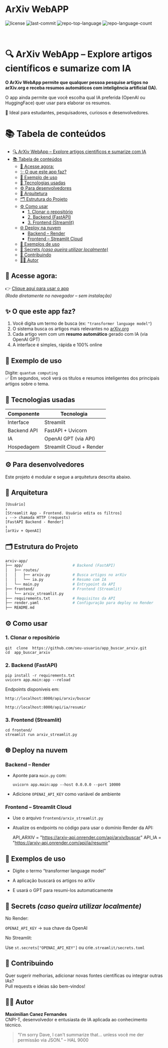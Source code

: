 <div align="left" style="position: relative;">
<h1>ArXiv WebAPP</h1>
<p align="left">
		<img src="https://img.shields.io/github/license/MaximilianCF/app_buscar_arxiv?style=default&logo=opensourceinitiative&logoColor=white&color=0080ff" alt="license">
		<img  src="https://img.shields.io/github/last-commit/MaximilianCF/app_buscar_arxiv?style=default&logo=git&logoColor=white&color=0080ff"  alt="last-commit">
		<img  src="https://img.shields.io/github/languages/top/MaximilianCF/app_buscar_arxiv?style=default&color=0080ff"  alt="repo-top-language">
		<img  src="https://img.shields.io/github/languages/count/MaximilianCF/app_buscar_arxiv?style=default&color=0080ff"  alt="repo-language-count">
</p>
</div>
<br  clear="right">

# 🔍 ArXiv WebApp – Explore artigos científicos e sumarize com IA

**O ArXiv WebApp permite que qualquer pessoa pesquise artigos no arXiv.org e receba resumos automáticos com inteligência artificial (IA).**

O app ainda permite que você escolha qual IA preferida (OpenAI ou HuggingFace) quer usar para elaborar os resumos.

🎯 Ideal para estudantes, pesquisadores, curiosos e desenvolvedores.

# 📚 Tabela de conteúdos

- [🔍 ArXiv WebApp – Explore artigos científicos e sumarize com IA](#-arxiv-webapp--explore-artigos-científicos-e-sumarize-com-ia)
- [📚 Tabela de conteúdos](#-tabela-de-conteúdos)
  - [🚀 Acesse agora:](#-acesse-agora)
  - [✨ O que este app faz?](#-o-que-este-app-faz)
  - [🧪 Exemplo de uso](#-exemplo-de-uso)
  - [🧠 Tecnologias usadas](#-tecnologias-usadas)
  - [⚙️ Para desenvolvedores](#️-para-desenvolvedores)
  - [🧱 Arquitetura](#-arquitetura)
  - [🗂️ Estrutura do Projeto](#️-estrutura-do-projeto)
  - [⚙️ Como usar](#️-como-usar)
    - [1. Clonar o repositório](#1-clonar-o-repositório)
    - [2. Backend (FastAPI)](#2-backend-fastapi)
    - [3. Frontend (Streamlit)](#3-frontend-streamlit)
  - [🌐 Deploy na nuvem](#-deploy-na-nuvem)
    - [Backend – Render](#backend--render)
    - [Frontend – Streamlit Cloud](#frontend--streamlit-cloud)
  - [🧪 Exemplos de uso](#-exemplos-de-uso)
  - [🔐 Secrets *(caso queira utilizar localmente)*](#-secrets-caso-queira-utilizar-localmente)
  - [🤝 Contribuindo](#-contribuindo)
  - [🧑‍💻 Autor](#-autor)


## 🚀 Acesse agora:

👉 [Clique aqui para usar o app](https://webapparxiv.streamlit.app)  
*(Roda diretamente no navegador – sem instalação)*

## ✨ O que este app faz?

1. Você digita um termo de busca (ex: `"transformer language model"`)
2. O sistema busca os artigos mais relevantes no [arXiv.org](https://arxiv.org)
3. Cada artigo vem com um **resumo automático** gerado com IA (via OpenAI GPT)
4. A interface é simples, rápida e 100% online

## 🧪 Exemplo de uso

Digite: `quantum computing`  
✅ Em segundos, você verá os títulos e resumos inteligentes dos principais artigos sobre o tema.

## 🧠 Tecnologias usadas

|Componente |Tecnologia              |
|-----------|------------------------|
|Interface  |Streamlit               |
|Backend API|FastAPI + Uvicorn       |
|IA         |OpenAI GPT (via API)    |
|Hospedagem |Streamlit Cloud + Render|

## ⚙️ Para desenvolvedores

Este projeto é modular e segue a arquitetura descrita abaixo.


## 🧱 Arquitetura

    [Usuário]  
    ↓  
    [Streamlit App - Frontend. Usuário edita os filtros]  
    ↓ --> chamada HTTP (requests)  
    [FastAPI Backend - Render]  
    ↓  
    [arXiv + OpenAI]


 ## 🗂️ Estrutura do Projeto

```bash
arxiv-app/
├── app/                      # Backend (FastAPI)
│   ├── routes/
│   │   ├── arxiv.py          # Busca artigos no arXiv
│   │   └── ia.py             # Resumo com IA
│   └── main.py               # Entrypoint da API
├── frontend/                 # Frontend (Streamlit)
│   └── arxiv_streamlit.py
├── requirements.txt          # Requisitos da API
├── render.yaml               # Configuração para deploy no Render
├── README.md
```


## ⚙️ Como usar

###  1. Clonar o repositório

    git  clone  https://github.com/seu-usuario/app_buscar_arxiv.git
    cd  app_buscar_arxiv

### 2. Backend (FastAPI)


    pip install -r requirements.txt
    uvicorn app.main:app --reload 

Endpoints disponíveis em:

`http://localhost:8000/api/arxiv/buscar`
    
`http://localhost:8000/api/ia/resumir`

### 3. Frontend (Streamlit)

    cd frontend/
    streamlit run arxiv_streamlit.py


## 🌐 Deploy na nuvem

### Backend – Render

-   Aponte para `main.py` com:
       
    `uvicorn app.main:app --host 0.0.0.0 --port 10000`
   
-   Adicione `OPENAI_API_KEY` como variável de ambiente
    

### Frontend – Streamlit Cloud

-   Use o arquivo `frontend/arxiv_streamlit.py`
    
-   Atualize os endpoints no código para usar o domínio Render da API:
    
    API_ARXIV = "https://arxiv-api.onrender.com/api/arxiv/buscar"
    API_IA = "https://arxiv-api.onrender.com/api/ia/resumir"

## 🧪 Exemplos de uso

-   Digite o termo “transformer language model”
    
-   A aplicação buscará os artigos no arXiv
    
-   E usará o GPT para resumi-los automaticamente
    
## 🔐 Secrets *(caso queira utilizar localmente)*

No Render:

`OPENAI_API_KEY` → sua chave da OpenAI
    

No Streamlit:

Use `st.secrets["OPENAI_API_KEY"]` ou crie`.streamlit/secrets.toml`
    

## 🤝 Contribuindo

Quer sugerir melhorias, adicionar novas fontes científicas ou integrar outras IAs?  
Pull requests e ideias são bem-vindos!

## 🧑‍💻 Autor

**Maximilian Canez Fernandes**  
CNPI-T, desenvolvedor e entusiasta de IA aplicada ao conhecimento técnico.

> “I'm sorry Dave, I can't summarize that... unless você me der permissão via JSON.” – HAL 9000






